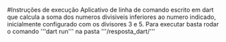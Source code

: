 #Instruções de execução
Aplicativo de linha de comando escrito em dart que calcula a soma dos numeros divisiveis inferiores ao numero indicado, inicialmente configurado com os divisores 3 e 5.
Para executar basta rodar o comando '''dart run''' na pasta '''/resposta_dart/'''
